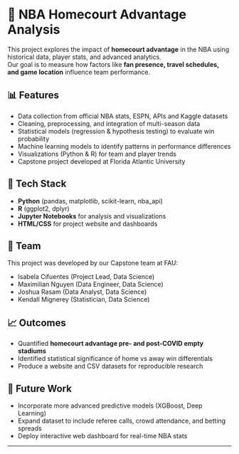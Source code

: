 # 🏀 NBA Homecourt Advantage Analysis

This project explores the impact of **homecourt advantage** in the NBA using historical data, player stats, and advanced analytics.  
Our goal is to measure how factors like **fan presence, travel schedules, and game location** influence team performance.

## 📊 Features
- Data collection from official NBA stats, ESPN, APIs and Kaggle datasets  
- Cleaning, preprocessing, and integration of multi-season data  
- Statistical models (regression & hypothesis testing) to evaluate win probability  
- Machine learning models to identify patterns in performance differences  
- Visualizations (Python & R) for team and player trends  
- Capstone project developed at Florida Atlantic University  

## 🔧 Tech Stack
- **Python** (pandas, matplotlib, scikit-learn, nba_api)  
- **R** (ggplot2, dplyr)  
- **Jupyter Notebooks** for analysis and visualizations  
- **HTML/CSS** for project website and dashboards  

## 👥 Team
This project was developed by our Capstone team at FAU:  
- Isabela Cifuentes (Project Lead, Data Science)  
- Maximilian Nguyen (Data Engineer, Data Science)
- Joshua Rasam (Data Analyst, Data Science)			
- Kendall Mignerey (Statistician, Data Science)	

## 📈 Outcomes
- Quantified **homecourt advantage pre- and post-COVID empty stadiums**  
- Identified statistical significance of home vs away win differentials  
- Produce a website and CSV datasets for reproducible research  

## 🚀 Future Work
- Incorporate more advanced predictive models (XGBoost, Deep Learning)  
- Expand dataset to include referee calls, crowd attendance, and betting spreads  
- Deploy interactive web dashboard for real-time NBA stats  

---
